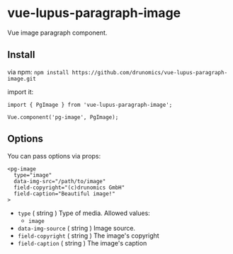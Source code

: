 # vue-lupus-paragraph-image
Vue image paragraph component.



## Install

via npm:
`npm install https://github.com/drunomics/vue-lupus-paragraph-image.git`


import it:

```
import { PgImage } from 'vue-lupus-paragraph-image';

Vue.component('pg-image', PgImage);
```
## Options
You can pass options via props:

```
<pg-image
  type="image"
  data-img-src="/path/to/image"
  field-copyright="(c)drunomics GmbH"
  field-caption="Beautiful image!"
>
```

- `type` ( string )
  Type of media. Allowed values:
  - `image`
- `data-img-source` ( string )
  Image source.
- `field-copyright` ( string )
  The image's copyright
- `field-caption` ( string )
  The image's caption
